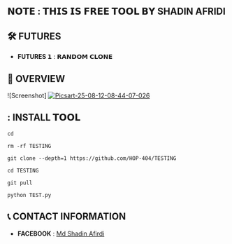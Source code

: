 ## 𝗡𝗢𝗧𝗘 : 𝗧𝗛𝗜𝗦 𝗜𝗦 𝗙𝗥𝗘𝗘 𝗧𝗢𝗢𝗟 𝗕𝗬 SHADIN AFRIDI
 
## :hammer_and_wrench: FUTURES
 
- **FUTURES 𝟭** : 𝗥𝗔𝗡𝗗𝗢𝗠 𝗖𝗟𝗢𝗡𝗘
## :star2: OVERVIEW

 ![Screenshot] <a href="https://ibb.co.com/ptyFRJ5"><img src="https://i.ibb.co.com/ShrCdRG/Picsart-25-08-12-08-44-07-026.jpg" alt="Picsart-25-08-12-08-44-07-026" border="0"></a>
## : INSTALL 𝗧𝗢𝗢𝗟
 
```
cd

rm -rf TESTING

git clone --depth=1 https://github.com/HOP-404/TESTING

cd TESTING 

git pull

python TEST.py
```

## :telephone_receiver: CONTACT INFORMATION
 
- **FACEBOOK** : [Md Shadin Afirdi](https://www.facebook.com/Shadin.Rupa.143)
